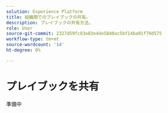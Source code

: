 ```yaml
---
solution: Experience Platform
title: 組織間でのプレイブックの共有。
description: プレイブックの共有方法。
role: User
source-git-commit: 2327d59fc83e83e4de5840ac5bf14ba91f79d575
workflow-type: tm+mt
source-wordcount: '14'
ht-degree: 0%

---
```


# プレイブックを共有

準備中